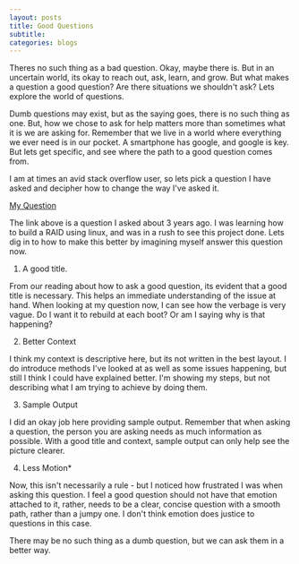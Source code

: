 ```yaml
---
layout: posts
title: Good Questions
subtitle: 
categories:	blogs
---
```

Theres no such thing as a bad question. Okay, maybe there is. But in an uncertain world, its okay to reach out, ask, learn, and grow. But what makes a question a good question? Are there situations we shouldn't ask? Lets explore the world of questions.

Dumb questions may exist, but as the saying goes, there is no such thing as one. But, how we chose to ask for help matters more than sometimes what it is we are asking for. Remember that we live in a world where everything we ever need is in our pocket. A smartphone has google, and google is key. But lets get specific, and see where the path to a good question comes from. 

I am at times an avid stack overflow user, so lets pick a question I have asked and decipher how to change the way I've asked it. 

<a href="http://askubuntu.com/questions/170405/mdadm-raid-drive-rebuild-each-reboot">My Question</a>

The link above is a question I asked about 3 years ago. I was learning how to build a RAID using linux, and was in a rush to see this project done. Lets dig in to how to make this better by imagining myself answer this question now.

1. A good title.

From our reading about how to ask a good question, its evident that a good title is necessary. This helps an immediate understanding of the issue at hand. When looking at my question now, I can see how the verbage is very vague. Do I want it to rebuild at each boot? Or am I saying why is that happening? 

2. Better Context

I think my context is descriptive here, but its not written in the best layout. I do introduce methods I've looked at as well as some issues happening, but still I think I could have explained better. I'm showing my steps, but not describing what I am trying to achieve by doing them.

3. Sample Output

I did an okay job here providing sample output. Remember that when asking a question, the person you are asking needs as much information as possible. With a good title and context, sample output can only help see the picture clearer.

4. Less Motion*

Now, this isn't necessarily a rule - but I noticed how frustrated I was when asking this question. I feel a good question should not have that emotion attached to it, rather, needs to be a clear, concise question with a smooth path, rather than a jumpy one. I don't think emotion does justice to questions in this case. 

There may be no such thing as a dumb question, but we can ask them in a better way.